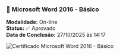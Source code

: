 ### 📘 Microsoft Word 2016 - Básico  
**Modalidade:** On-line  
**Status:** ✅ Aprovado  
**Data de Conclusão:** 27/10/2025 às 14:17  

![Certificado Microsoft Word 2016 - Básico](https://media.discordapp.net/attachments/1432437329490083880/1432437446796251227/image.png?ex=69010cd4&is=68ffbb54&hm=c605dd6e01224172a0793633c73f523cd33487ba114ece90bee98a24f4bf22fe&=&format=webp&quality=lossless&width=609&height=471)
